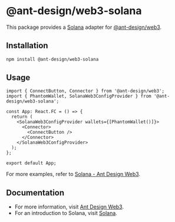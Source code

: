 # @ant-design/web3-solana

This package provides a [Solana](https://solana.com) adapter for [@ant-design/web3](https://www.npmjs.com/package/@ant-design/web3).

## Installation

```bash
npm install @ant-design/web3-solana
```

## Usage

```tsx
import { ConnectButton, Connector } from '@ant-design/web3';
import { PhantomWallet, SolanaWeb3ConfigProvider } from '@ant-design/web3-solana';

const App: React.FC = () => {
  return (
    <SolanaWeb3ConfigProvider wallets={[PhantomWallet()]}>
      <Connector>
        <ConnectButton />
      </Connector>
    </SolanaWeb3ConfigProvider>
  );
};

export default App;
```

For more examples, refer to [Solana - Ant Design Web3](https://web3.ant.design/components/solana).

## Documentation

- For more information, visit [Ant Design Web3](https://web3.ant.design).
- For an introduction to Solana, visit [Solana](https://solana.com).
